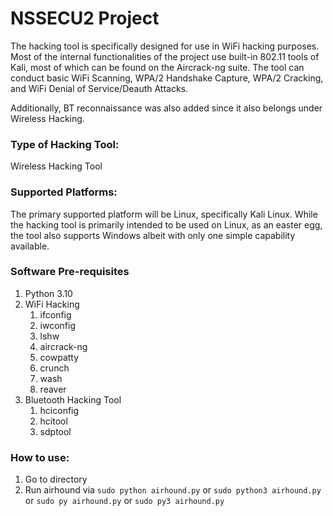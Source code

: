 # NSSECU2 Project

The hacking tool is specifically designed for use in WiFi hacking purposes. Most of the internal functionalities of the project use built-in 802.11 tools of Kali, most of which can be found on the Aircrack-ng suite. The tool can conduct basic WiFi Scanning, WPA/2 Handshake Capture, WPA/2 Cracking, and WiFi Denial of Service/Deauth Attacks.

Additionally, BT reconnaissance was also added since it also belongs under Wireless Hacking.

### Type of Hacking Tool: 
Wireless Hacking Tool

### Supported Platforms:
The primary supported platform will be Linux, specifically Kali Linux. While the hacking tool is primarily intended to be used on Linux, as an easter egg, the tool also supports Windows albeit with only one simple capability available.

### Software Pre-requisites
1. Python 3.10
2. WiFi Hacking
    1. ifconfig
    2. iwconfig
    3. lshw
    4. aircrack-ng
    5. cowpatty
    6. crunch
    7. wash
    8. reaver
3. Bluetooth Hacking Tool
    1. hciconfig
    2. hcitool
    3. sdptool
    
 ### How to use:
 1. Go to directory
 2. Run airhound via `sudo python airhound.py` or `sudo python3 airhound.py` or `sudo py airhound.py` or `sudo py3 airhound.py`
